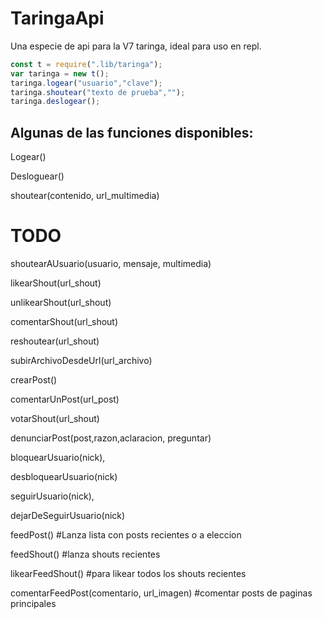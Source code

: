# TaringaApi
Una especie de api para la V7 taringa, ideal para uso en repl.

```javascript
const t = require(".lib/taringa");
var taringa = new t();
taringa.logear("usuario","clave");
taringa.shoutear("texto de prueba","");
taringa.deslogear();
``` 
## Algunas de las funciones disponibles:

Logear()

Desloguear()

shoutear(contenido, url_multimedia)

# TODO

shoutearAUsuario(usuario, mensaje, multimedia)

likearShout(url_shout)

unlikearShout(url_shout)

comentarShout(url_shout)

reshoutear(url_shout)

subirArchivoDesdeUrl(url_archivo)

crearPost()

comentarUnPost(url_post)

votarShout(url_shout)

denunciarPost(post,razon,aclaracion, preguntar)

bloquearUsuario(nick), 

desbloquearUsuario(nick)

seguirUsuario(nick), 

dejarDeSeguirUsuario(nick)

feedPost() #Lanza lista con posts recientes o a eleccion

feedShout() #lanza shouts recientes

likearFeedShout() #para likear todos los shouts recientes

comentarFeedPost(comentario, url_imagen) #comentar posts de paginas principales
